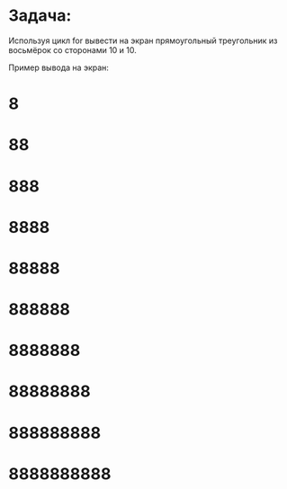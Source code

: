 # Задача:

Используя цикл for вывести на экран прямоугольный треугольник из восьмёрок со сторонами 10 и 10.

Пример вывода на экран:
# 8
# 88
# 888
# 8888
# 88888
# 888888
# 8888888
# 88888888
# 888888888
# 8888888888
